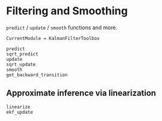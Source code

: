 # Filtering and Smoothing

`predict` / `update` / `smooth` functions and more.

```@meta
CurrentModule = KalmanFilterToolbox
```

```@docs
predict
sqrt_predict
update
sqrt_update
smooth
get_backward_transition
```

## Approximate inference via linearization

```@docs
linearize
ekf_update
```

